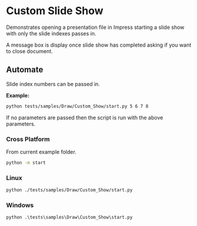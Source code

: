 # Custom Slide Show

Demonstrates opening a presentation file in Impress starting a slide show with only the slide indexes passes in.

A message box is display once slide show has completed asking if you want to close document.

## Automate

Slide index numbers can be passed in.

**Example:**

```sh
python tests/samples/Draw/Custom_Show/start.py 5 6 7 8
```

If no parameters are passed then the script is run with the above parameters.

### Cross Platform

From current example folder.

```sh
python -m start
```

### Linux

```sh
python ./tests/samples/Draw/Custom_Show/start.py
```

### Windows

```ps
python .\tests\samples\Draw\Custom_Show\start.py
```
